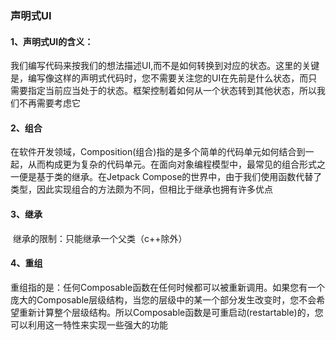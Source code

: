 ### 声明式UI



#### 1、声明式UI的含义：

​			我们编写代码来按我们的想法描述UI,而不是如何转换到对应的状态。这里的关键是，编写像这样的声明式代码时，您不需要关注您的UI在先前是什么状态，而只需要指定当前应当处于的状态。框架控制着如何从一个状态转到其他状态，所以我们不再需要考虑它



#### 2、组合

​			在软件开发领域，Composition(组合)指的是多个简单的代码单元如何结合到一起，从而构成更为复杂的代码单元。在面向对象编程模型中，最常见的组合形式之一便是基于类的继承。在Jetpack Compose的世界中，由于我们使用函数代替了类型，因此实现组合的方法颇为不同，但相比于继承也拥有许多优点



#### 3、继承

​			继承的限制：只能继承一个父类（c++除外）



#### 4、重组

​			重组指的是：任何Composable函数在任何时候都可以被重新调用。如果您有一个庞大的Composable层级结构，当您的层级中的某一个部分发生改变时，您不会希望重新计算整个层级结构。所以Composable函数是可重启动(restartable)的，您可以利用这一特性来实现一些强大的功能